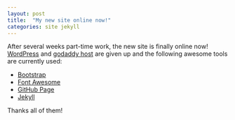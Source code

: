 ```yaml
---
layout: post
title:  "My new site online now!"
categories: site jekyll 
---
```


After several weeks part-time work, the new site is finally online now! [WordPress] and [godaddy host] are given up and the following awesome tools are currently used:

- [Bootstrap]
- [Font Awesome]
- [GitHub Page]
- [Jekyll]

Thanks all of them!

[Bootstrap]: http://getbootstrap.com/
[Font Awesome]:	http://fortawesome.github.io/Font-Awesome/
[GitHub Page]: https://pages.github.com/
[Jekyll]: http://jekyllrb.com
[WordPress]: http://wordpress.org/
[godaddy host]: http://godaddy.com

